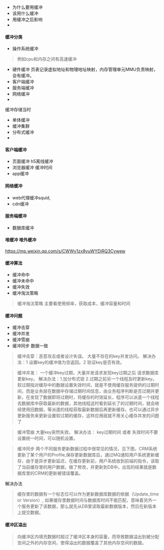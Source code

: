 

- 为什么要用缓冲
- 该用什么缓冲
- 用缓冲之后影响
- 


#### 缓冲分类
- 操作系统缓冲 
> 例如cpu和内存之间有高速缓冲
- 硬件缓冲  页表记录虚拟地址和物理地址映射，内存管理单元MMU负责映射，会有缓冲。
- 客户端缓冲
- 服务端缓冲
- 网络缓冲
- 
缓冲存储当时
- 单体缓冲
- 缓冲集群
- 分布式缓冲
- 

#### 客户端缓冲

- 页面缓冲 h5离线缓冲
- 浏览器缓冲 缓冲时间
- app缓冲  


#### 网络缓冲

- web代理缓冲squid,
- cdn缓冲


#### 服务端缓冲

- 数据库缓冲


#### 堆缓冲 堆外缓冲

https://mp.weixin.qq.com/s/CWWy1zx8yuWYDjRQ3Cywew


#### 缓冲算法

- 缓冲命中
- 缓冲未命中
- 缓冲失效
- 缓冲淘汰策略
> 缓冲淘汰策略 主要看使用频率，获取成本，缓冲容量和时间


#### 缓冲问题


- 缓冲击穿
- 缓冲并发
- 缓冲雪崩
- 缓冲同步 数据一致


> 缓冲击穿：恶意攻击或者设计失误。 大量不存在的key并发访问。
解决办法：1 设置key的缓冲值为空返回。2 验证key是否有效。

> 缓冲并发： 一个缓冲key过期，大量并发请求发现key过期之后 请求数据库更新key。
解决办法：1.加分布式锁 2.过期之前另一个线程及时更新key。软过期指对缓存中的数据设置失效时间，就是不使用缓存服务提供的过期时间，而是业务层在数据中存储过期时间信息，由业务程序判断是否过期并更新，在发现了数据即将过期时，将缓存的时效延长，程序可以派遣一个线程去数据库中获取最新的数据，其他线程这时看到延长了的过期时间，就会继续使用旧数据，等派遣的线程获取最新数据后再更新缓存。也可以通过异步更新服务来更新设置软过期的缓存，这样应用层就不用关心缓存并发的问题了

> 缓冲雪崩  大量key突然失效。  解决办法： key过期时间 或者 失效时间不要设置统一时间，可以随机设置。

> 缓冲同步 两个不同服务更新数据过程中很常见的情况，见下图，CRM系统更新了某个用户的Profile,保存更新数据库后，通过MQ通知用户系统更新缓存，由于是异步更新延迟，在缓存更新前，用户系统收到前端的指令，读取了当前缓存里的用户数据，做了修改，并更新到DB中。出现的结果就是数据库里的CRM的更新被错误覆盖。

解决办法

> 缓存里的数据有一个标志位可以作为更新数据库数据的依据（Update_time or Version）, 如果缓存里数据时间与数据库时间不能匹配，意味着另外一个服务更新了该数据，那么就先从DB里读取最新数据版本，然后在新版本上提交数据。


#### 缓冲区溢出

> 向缓冲区内填充数据时超过了缓冲区本身的容量，而导致数据溢出到被分配空间之外的内存空间，使得溢出的数据覆盖了其他内存空间的数据。